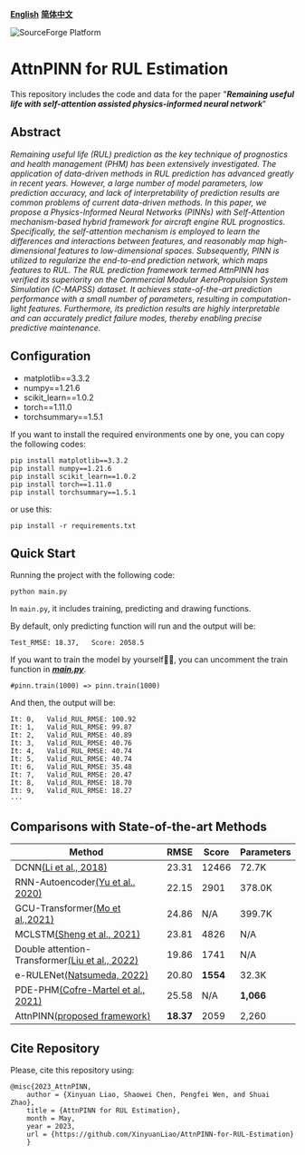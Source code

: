 **[English](https://github.com/XinyuanLiao/AttnPINN-for-RUL-Estimation)**    **[简体中文](https://github.com/XinyuanLiao/AttnPINN-for-RUL-Estimation/tree/%E7%AE%80%E4%BD%93%E4%B8%AD%E6%96%87)**

![SourceForge Platform](https://img.shields.io/sourceforge/platform/python?color=python&label=python&logo=python)
# AttnPINN for RUL Estimation
This repository includes the code and data for the paper "_**Remaining useful life with self-attention assisted physics-informed neural network**_"
## Abstract
_Remaining useful life (RUL) prediction as the key technique of prognostics and health management (PHM) has been extensively investigated. The application of data-driven methods in RUL prediction has advanced greatly in recent years. However, a large number of model parameters, low prediction accuracy, and lack of interpretability of prediction results are common problems of current data-driven methods. In this paper, we propose a Physics-Informed Neural Networks (PINNs) with Self-Attention mechanism-based hybrid framework for aircraft engine RUL prognostics. Specifically, the self-attention mechanism is employed to learn the differences and interactions between features, and reasonably map high-dimensional features to low-dimensional spaces. Subsequently, PINN is utilized to regularize the end-to-end prediction network, which maps features to RUL. The RUL prediction framework termed AttnPINN has verified its superiority on the Commercial Modular AeroPropulsion System Simulation (C-MAPSS) dataset. It achieves state-of-the-art prediction performance with a small number of parameters, resulting in computation-light features. Furthermore, its prediction results are highly interpretable and can accurately predict failure modes, thereby enabling precise predictive maintenance._

## Configuration
* matplotlib==3.3.2
* numpy==1.21.6
* scikit_learn==1.0.2
* torch==1.11.0
* torchsummary==1.5.1

If you want to install the required environments one by one, you can copy the following codes:
```
pip install matplotlib==3.3.2
pip install numpy==1.21.6
pip install scikit_learn==1.0.2
pip install torch==1.11.0
pip install torchsummary==1.5.1
```
or use this:
```
pip install -r requirements.txt
```
## Quick Start
Running the project with the following code:
```
python main.py
```
In `main.py`, it includes training, predicting and drawing functions.

 By default, only predicting function will run and the output will be:

```
Test_RMSE: 18.37,   Score: 2058.5
```

If you want to train the model by yourself:hammer::hammer:, you can uncomment the train function in _**[main.py](https://github.com/XinyuanLiao/AttnPINN-for-RUL-Estimation/blob/main/main.py)**_.

```
#pinn.train(1000) => pinn.train(1000)
```

And then, the output will be:

```
It: 0,   Valid_RUL_RMSE: 100.92
It: 1,   Valid_RUL_RMSE: 99.87
It: 2,   Valid_RUL_RMSE: 40.89
It: 3,   Valid_RUL_RMSE: 40.76
It: 4,   Valid_RUL_RMSE: 40.74
It: 5,   Valid_RUL_RMSE: 40.74
It: 6,   Valid_RUL_RMSE: 35.48
It: 7,   Valid_RUL_RMSE: 20.47
It: 8,   Valid_RUL_RMSE: 18.70
It: 9,   Valid_RUL_RMSE: 18.27
···
```

## Comparisons with State-of-the-art Methods
|Method|RMSE|Score|Parameters|
|-|-|-|-|
|DCNN[(Li et al., 2018)](https://www.sciencedirect.com/science/article/pii/S0951832017307779)|23.31|12466|72.7K|
RNN-Autoencoder[(Yu et al.. 2020)](https://www.sciencedirect.com/science/article/pii/S0951832019307902)|22.15|2901|378.0K
GCU-Transformer[(Mo et al.,2021)](https://link.springer.com/article/10.1007/s10845-021-01750-x)|24.86|N/A|399.7K
MCLSTM[(Sheng et al., 2021)](https://www.sciencedirect.com/science/article/pii/S0951832021004439)|23.81|4826|N/A
Double attention-Transformer[(Liu et al., 2022)](https://www.sciencedirect.com/science/article/pii/S0951832022000102)|19.86|1741|N/A
e-RULENet[(Natsumeda, 2022)](https://ieeexplore.ieee.org/abstract/document/9905797/)|20.80|**1554**|32.3K
PDE-PHM[(Cofre-Martel et al., 2021)](https://www.hindawi.com/journals/sv/2021/9937846/)|25.58|N/A|**1,066**
AttnPINN[(proposed framework)]()|**18.37**|2059|2,260

## Cite Repository
Please, cite this repository using:
```
@misc{2023_AttnPINN,
    author = {Xinyuan Liao, Shaowei Chen, Pengfei Wen, and Shuai Zhao},
    title = {AttnPINN for RUL Estimation},
    month = May,
    year = 2023,
    url = {https://github.com/XinyuanLiao/AttnPINN-for-RUL-Estimation}
    }
```

